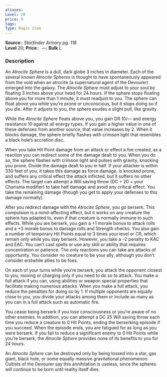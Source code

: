 ```yaml
---
aliases: 
Level: 20 
price: 0
tags: 
Type: Magic Item
---
```

**Source**:: _Starfinder Armory pg. 118_  
**Level** 20;
**Price**::  —; **Bulk** L

### Description

An _Atrocite Sphere_ is a dull, dark globe 3 inches in diameter. Each of the several known _Atrocite Spheres_ is thought to have spontaneously appeared from the void when an atrocite (a supernatural agent of the Devourer) emerged into the galaxy. The _Atrocite Sphere_ must adjust to your soul by floating 3 inches above your head for 24 hours. If the sphere stops floating above you for more than 1 minute, it must readjust to you. The sphere can float above you while you’re prone or unconscious, but it stops doing so if you die. After it adjusts to you, the sphere exudes a slight pull, like gravity.  
  
While the _Atrocite Sphere_ floats above you, you gain DR 10/— and energy resistance 10 against all energy types. If you gain a higher value in one of these defenses from another source, that value increases by 2. When it blocks damage, the sphere briefly flashes with crimson light that resembles a black hole’s accretion disc.  
  
When you take Hit Point damage from an attack or effect a foe created, as a reaction you can redirect some of the damage dealt to you. When you do so, the sphere flashes with crimson light and pulses with gravity, knocking you prone. Divide the damage dealt to you in half. If your attacker is within 330 feet of you, it takes this damage as force damage, is knocked prone, and suffers any critical effect the attack inflicted, but it suffers no other effects. The target can attempt a Will saving throw (DC = 20 + your Charisma modifier) to take half damage and avoid any critical effect. You take the remaining damage (though you get to apply your defenses to this damage normally).  
  
After you redirect damage with the _Atrocite Sphere_, you go berserk. This compulsion is a mind-affecting effect, but it works on any creature the sphere has adapted to, even if that creature is normally immune to such effects. While you are berserk, you gain a +1 morale bonus to attack rolls and a +3 morale bonus to damage rolls and Strength checks. You also gain a number of temporary Hit Points equal to 3 times your level or CR, which remain only while you stay berserk. However, you take a –2 penalty to KAC and EAC. You can’t cast spells or use any skill or ability that requires concentration or patience. The only reactions you can take are attacks of opportunity. You consider no creature to be your ally, although you don’t consider erstwhile allies to be foes.  
  
On each of your turns while you’re berserk, you attack the opponent closest to you, moving or charging only if you need to do so to attack. You make a full attack if you can, using abilities or weapon special properties that facilitate making numerous attacks. When you make a full attack, you reduce the penalties for doing so by 1. If multiple opponents are equally close to you, you divide your attacks among them or include as many as you can in a full attack such as automatic fire.  
  
You cease being berserk if you lose consciousness or you’re aware of no other enemies. In addition, you can attempt a DC 25 Will saving throw each time you reduce a creature to 0 Hit Points, ending the berserking episode if you succeed. When the episode ends, you are fatigued for as long as you were berserk. If you fail to reduce a significant enemy to 0 Hit Points while you’re berserk, the _Atrocite Sphere_ provides none of its benefits to you for 24 hours.  
  
An _Atrocite Sphere_ can be destroyed only by being tossed into a star, gas giant, black hole, or some equally massive gravitational phenomenon. Cultists of the Devourer say this annihilation is useless, since the spheres will continue to be born until reality itself dies.
